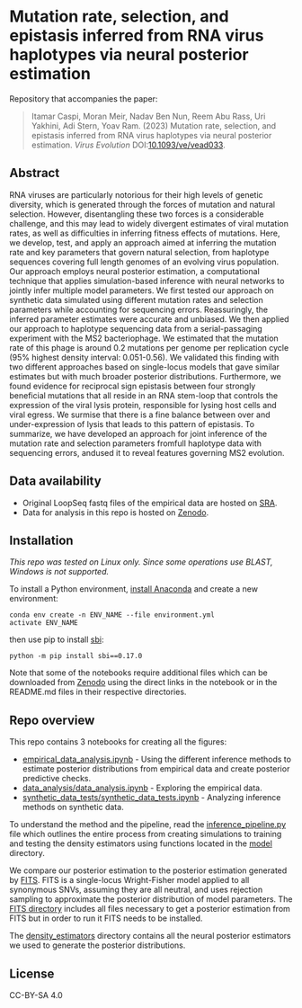 # Mutation rate, selection, and epistasis inferred from RNA virus haplotypes via neural posterior estimation

Repository that accompanies the paper:
> Itamar Caspi, Moran Meir, Nadav Ben Nun, Reem Abu Rass, Uri Yakhini, Adi Stern, Yoav Ram. (2023) Mutation rate, selection, and epistasis inferred from RNA virus haplotypes via neural posterior estimation. *Virus Evolution* DOI:[10.1093/ve/vead033](https://doi.org/10.1093/ve/vead033).

## Abstract
RNA viruses are particularly notorious for their high levels of genetic diversity, which is generated through the forces of mutation and natural selection. However, disentangling these two forces is a considerable challenge, and this may lead to widely divergent estimates of viral mutation rates, as well as difficulties in inferring fitness effects of mutations. Here, we develop, test, and apply an approach aimed at inferring the mutation rate and key parameters that govern natural selection, from haplotype sequences covering full length genomes of an evolving virus population. Our approach employs neural posterior estimation, a computational technique that applies simulation-based inference with neural networks to jointly infer multiple model parameters. We first tested our approach on synthetic data simulated using different mutation rates and selection parameters while accounting for sequencing errors. Reassuringly, the inferred parameter estimates were accurate and unbiased. We then applied our approach to haplotype sequencing data from a serial-passaging experiment with the MS2 bacteriophage. We estimated that the mutation rate of this phage is around 0.2 mutations per genome per replication cycle (95% highest density interval: 0.051-0.56). We validated this finding with two different approaches based on single-locus models that gave similar estimates but with much broader posterior distributions. Furthermore, we found evidence for reciprocal sign epistasis between four strongly beneficial mutations that all reside in an RNA stem-loop that controls the expression of the viral lysis protein, responsible for lysing host cells and viral egress. We surmise that there is a fine balance between over and under-expression of lysis that leads to this pattern of epistasis. To summarize, we have developed an approach for joint inference of the mutation rate and selection parameters fromfull haplotype data with sequencing errors, andused it to reveal features governing MS2 evolution. 

## Data availability
- Original LoopSeq fastq files of the empirical data are hosted on [SRA](https://www.ncbi.nlm.nih.gov/sra/PRJNA902661). 
- Data for analysis in this repo is hosted on [Zenodo](https://zenodo.org/record/7486851).

## Installation

<i>This repo was tested on Linux only. Since some operations use BLAST, Windows is not supported.</i>

To install a Python environment, [install Anaconda](https://www.anaconda.com/products/distribution) and create a new environment:
```
conda env create -n ENV_NAME --file environment.yml 
activate ENV_NAME
```
then use pip to install [sbi](https://www.mackelab.org/sbi): 
```
python -m pip install sbi==0.17.0
```
Note that some of the notebooks require additional files which can be downloaded from [Zenodo](https://zenodo.org/record/7486851) using the direct links in the notebook or in the README.md files in their respective directories.

## Repo overview

This repo contains 3 notebooks for creating all the figures:
 - [empirical_data_analysis.ipynb](https://github.com/Stern-Lab/ms2-mutation-rate/blob/main/empirical_data_inference.ipynb) - Using the different inference methods to estimate posterior distributions from empirical data and create posterior predictive checks.
 - [data_analysis/data_analysis.ipynb](https://github.com/Stern-Lab/ms2-mutation-rate/blob/main/data_analysis/data_analysis.ipynb) - Exploring the empirical data.
 - [synthetic_data_tests/synthetic_data_tests.ipynb](https://github.com/Stern-Lab/ms2-mutation-rate/blob/main/synthetic_data_tests/synthetic_data_tests.ipynb) - Analyzing inference methods on synthetic data.

To understand the method and the pipeline, read the [inference_pipeline.py](https://github.com/Stern-Lab/ms2-mutation-rate/blob/main/inference_pipeline.py) file which outlines the entire process from creating simulations to training and testing the density estimators using functions located in the [model](https://github.com/Stern-Lab/ms2-mutation-rate/tree/main/model) directory.

We compare our posterior estimation to the posterior estimation generated by [FITS](https://academic.oup.com/ve/article/5/1/vez011/5512690?login=true). FITS is a single-locus Wright-Fisher model applied to all synonymous SNVs, assuming they are all neutral, and uses rejection sampling to approximate the posterior distribution of model parameters. The [FITS directory](https://github.com/Stern-Lab/ms2-mutation-rate/tree/main/FITS) includes all files necessary to get a posterior estimation from FITS but in order to run it FITS needs to be installed.

The [density_estimators](https://github.com/Stern-Lab/ms2-mutation-rate/tree/main/density_estimators) directory contains all the neural posterior estimators we used to generate the posterior distributions.
 
## License

CC-BY-SA 4.0
